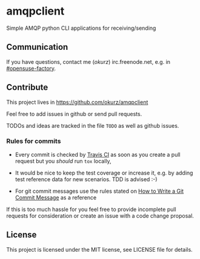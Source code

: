 # amqpclient
Simple AMQP python CLI applications for receiving/sending


## Communication

If you have questions, contact me (*okurz*) irc.freenode.net, e.g. in
[#opensuse-factory](irc://chat.freenode.net/opensuse-factory).


## Contribute

This project lives in https://github.com/okurz/amqpclient

Feel free to add issues in github or send pull requests.

TODOs and ideas are tracked in the file `TODO` as well as github issues.

### Rules for commits

* Every commit is checked by [Travis CI](https://travis-ci.org/travis) as soon as
  you create a pull request but you *should* run `tox` locally,

* It would be nice to keep the test coverage or increase it, e.g. by adding
  test reference data for new scenarios. TDD is advised :-)

* For git commit messages use the rules stated on
  [How to Write a Git Commit Message](http://chris.beams.io/posts/git-commit/) as
  a reference

If this is too much hassle for you feel free to provide incomplete pull
requests for consideration or create an issue with a code change proposal.

## License

This project is licensed under the MIT license, see LICENSE file for details.
